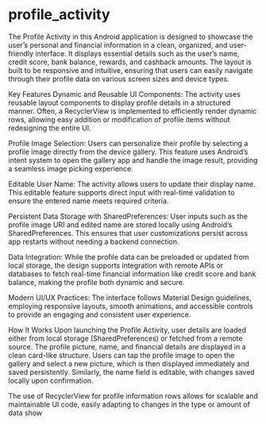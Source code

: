# profile_activity
The Profile Activity in this Android application is designed to showcase the user’s personal and financial information in a clean, organized, and user-friendly interface. It displays essential details such as the user’s name, credit score, bank balance, rewards, and cashback amounts. The layout is built to be responsive and intuitive, ensuring that users can easily navigate through their profile data on various screen sizes and device types.

Key Features
Dynamic and Reusable UI Components:
The activity uses reusable layout components to display profile details in a structured manner. Often, a RecyclerView is implemented to efficiently render dynamic rows, allowing easy addition or modification of profile items without redesigning the entire UI.

Profile Image Selection:
Users can personalize their profile by selecting a profile image directly from the device gallery. This feature uses Android’s intent system to open the gallery app and handle the image result, providing a seamless image picking experience.

Editable User Name:
The activity allows users to update their display name. This editable feature supports direct input with real-time validation to ensure the entered name meets required criteria.

Persistent Data Storage with SharedPreferences:
User inputs such as the profile image URI and edited name are stored locally using Android’s SharedPreferences. This ensures that user customizations persist across app restarts without needing a backend connection.

Data Integration:
While the profile data can be preloaded or updated from local storage, the design supports integration with remote APIs or databases to fetch real-time financial information like credit score and bank balance, making the profile both dynamic and secure.

Modern UI/UX Practices:
The interface follows Material Design guidelines, employing responsive layouts, smooth animations, and accessible controls to provide an engaging and consistent user experience.

How It Works
Upon launching the Profile Activity, user details are loaded either from local storage (SharedPreferences) or fetched from a remote source. The profile picture, name, and financial details are displayed in a clean card-like structure. Users can tap the profile image to open the gallery and select a new picture, which is then displayed immediately and saved persistently. Similarly, the name field is editable, with changes saved locally upon confirmation.

The use of RecyclerView for profile information rows allows for scalable and maintainable UI code, easily adapting to changes in the type or amount of data show
